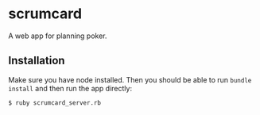 scrumcard
=========

A web app for planning poker.

Installation
------------

Make sure you have node installed. Then you should be able to run `bundle install` and then run the app
directly:

    $ ruby scrumcard_server.rb
